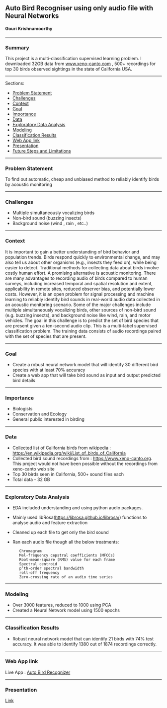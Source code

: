 ## Auto Bird Recogniser using only audio file with Neural Networks
#### Gouri Krishnamoorthy

___

### Summary
This project is a multi-classification supervised learning problem. I downloaded 32GB data from www.xeno-canto.com , 500+ recordings for top 30 birds observed sightings in the state of California USA.

___

Sections:
- [Problem Statement](#Problem-Statement)
- [Challenges](#Challenges)
- [Context](#Context)
- [Goal](#Goal)
- [Importance](#Importance)
- [Data](#Data)
- [Exploratory Data Analysis](#Exploratory-Data-Analysis)
- [Modeling](#Modeling)
- [Classification Results](#Classification-Results)
- [Web App link](#Web-App-Link)
- [Presentation](#Presentation)
- [Future Steps and Limitations](#Future-Steps-and-Limitations)

___

### Problem Statement
To find out automatic, cheap and unbiased method to reliably identify birds by acoustic monitoring
___

### Challenges
- Multiple simultaneously vocalizing birds
- Non-bird sound (buzzing insects)
- Background noise (wind , rain , etc..)

___

### Context
It is important to gain a better understanding of bird behavior and population trends. Birds respond quickly to environmental change, and may also tell us about other organisms (e.g., insects they feed on), while being easier to detect. Traditional methods for collecting data about birds involve costly human effort. A promising alternative is acoustic monitoring. There are many advantages to recording audio of birds compared to human surveys, including increased temporal and spatial resolution and extent, applicability in remote sites, reduced observer bias, and potentially lower costs. However, it is an open problem for signal processing and machine learning to reliably identify bird sounds in real-world audio data collected in an acoustic monitoring scenario. Some of the major challenges include multiple simultaneously vocalizing birds, other sources of non-bird sound (e.g. buzzing insects), and background noise like wind, rain, and motor vehicles.
The goal in this challenge is to predict the set of bird species that are present given a ten-second audio clip. This is a multi-label supervised classification problem. The training data consists of audio recordings paired with the set of species that are present.

___

### Goal
- Create a robust neural network model that will identify 30 different bird species with at least 70% accuracy
- Create a web app that will take bird sound as input and output predicted bird details

___

### Importance
- Biologists 
- Conservation and Ecology
- General public interested in birding

___

### Data
- Collected list of California birds from wikipedia : https://en.wikipedia.org/wiki/List_of_birds_of_California
- Collected bird sound recordings from : https://www.xeno-canto.org.
This project would not have been possible without the recordings from xeno-canto web site
- Top 30 birds seen in California, 500+ sound files each
- Total data - 32 GB

___

### Exploratory Data Analysis
- EDA included understanding and using python audio packages.
- Mainly used libRosa(https://librosa.github.io/librosa/) functions to analyse audio and feature extraction
- Cleaned up each file to get only the bird sound
- Ran each audio file though all the below treatments:
        
         Chromagram 
         Mel-frequency cepstral coefficients (MFCCs)
         Root-mean-square (RMS) value for each frame
         Spectral centroid
         p’th-order spectral bandwidth
         roll-off frequency
         Zero-crossing rate of an audio time series

___

### Modeling

- Over 3000 features, reduced to 1000 using PCA
- Created a Neural Network model using  1500 epochs

___

### Classification Results

- Robust neural network model that can identify 21 birds with 74% test accuracy. It was able to identify 1380 out of 1874 recordings correctly.

___

### Web App link

   Live App : [Auto Bird Recognizer](https://birding-app.firebaseapp.com/)
   
___

### Presentation 

[Link](Auto_bird_identification_presentation.pdf)


 






